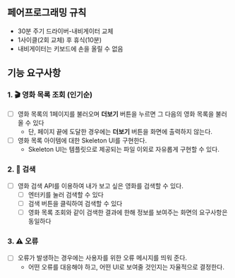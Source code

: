 ## 페어프로그래밍 규칙
- 30분 주기 드라이버-내비게이터 교체
- 1사이클(2회 교체) 후 휴식(10분)
- 내비게이터는 키보드에 손을 올릴 수 없음

## 기능 요구사항
### 1. 🎬 영화 목록 조회 (인기순)
 - [ ] 영화 목록의 1페이지를 불러오며 **더보기** 버튼을 누르면 그 다음의 영화 목록을 불러 올 수 있다
    - 단, 페이지 끝에 도달한 경우에는 **더보기** 버튼을 화면에 출력하지 않는다.
- [ ] 영화 목록 아이템에 대한 Skeleton UI를 구현한다.
    - Skeleton UI는 템플릿으로 제공되는 파일 이외로 자유롭게 구현할 수 있다.
### 2. 🔎 검색
- [ ] 영화 검색 API를 이용하여 내가 보고 싶은 영화를 검색할 수 있다.
    - [ ] 엔터키를 눌러 검색할 수 있다
    - [ ] 검색 버튼을 클릭하여 검색할 수 있다
    - [ ] 영화 목록 조회와 같이 검색한 결과에 한해 정보를 보여주는 화면의 요구사항은 동일하다
### 3. ⚠️ 오류
- [ ] 오류가 발생하는 경우에는 사용자를 위한 오류 메시지를 띄워 준다.
    - 어떤 오류를 대응해야 하고, 어떤 UI로 보여줄 것인지는 자율적으로 결정한다.